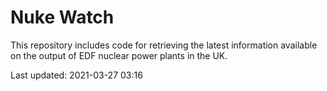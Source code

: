 # Nuke Watch

This repository includes code for retrieving the latest information available on the output of EDF nuclear power plants in the UK.

Last updated: 2021-03-27 03:16